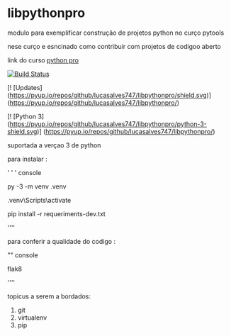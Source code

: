 # libpythonpro
modulo para exemplificar  construção de projetos python no curço pytools

nese curço e esncinado como contribuir com projetos de codigoo aberto 


link do curso [python pro](https://www.python.pro.br/)

[![Build Status](https://travis-ci.org/lucasalves747/libpythonpro.svg?branch=main)](https://travis-ci.org/lucasalves747/libpythonpro)

[! [Updates] (https://pyup.io/repos/github/lucasalves747/libpythonpro/shield.svg)] (https://pyup.io/repos/github/lucasalves747/libpythonpro/)

[! [Python 3] (https://pyup.io/repos/github/lucasalves747/libpythonpro/python-3-shield.svg)] (https://pyup.io/repos/github/lucasalves747/libpythonpro/)

suportada a verçao 3 de python

para instalar :

' ' ' console

py -3 -m venv .venv

.venv\Scripts\activate

pip install -r requeriments-dev.txt

''''

para conferir a qualidade do codigo :

"" console

flak8

''''


 topicus a serem a bordados:
1. git
2. virtualenv
3. pip
